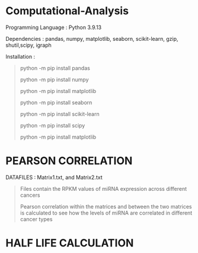 # **Computational-Analysis**

Programming Language : Python 3.9.13


Dependencies : pandas, numpy, matplotlib, seaborn, scikit-learn, gzip, shutil,scipy, igraph


Installation : 
>python -m pip install pandas
>
>python -m pip install numpy
>
>python -m pip install matplotlib
>
>python -m pip install seaborn
>
>python -m pip install scikit-learn
>
>python -m pip install scipy 
>
>python -m pip install matplotlib
                      
                      
                     
# PEARSON CORRELATION
DATAFILES : Matrix1.txt, and Matrix2.txt 
>Files contain the RPKM values of miRNA expression across different cancers 
>
>Pearson correlation within the matrices and between the two matrices is calculated to see how the levels of miRNA are correlated in different cancer types

# HALF LIFE CALCULATION
